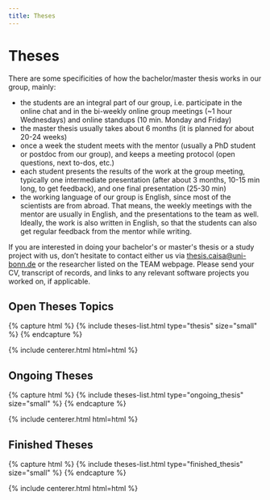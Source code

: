 ```yaml
---
title: Theses
---
```


# <i class="fas fa-tools"></i>Theses

There are some specificities of how the bachelor/master thesis works in our group, mainly:

- the students are an integral part of our group, i.e. participate in the online chat and in the bi-weekly online group meetings (~1 hour Wednesdays) and online standups (10 min. Monday and Friday)
- the master thesis usually takes about 6 months (it is planned for about 20-24 weeks)
- once a week the student meets with the mentor (usually a PhD student or postdoc from our group), and keeps a meeting protocol (open questions, next to-dos, etc.)
- each student presents the results of the work at the group meeting, typically one intermediate presentation (after about 3 months, 10-15 min long, to get feedback), and one final presentation (25-30 min)
- the working language of our group is English, since most of the scientists are from abroad. That means, the weekly meetings with the mentor are usually in English, and the presentations to the team as well. Ideally, the work is also written in English, so that the students can also get regular feedback from the mentor while writing.

If you are interested in doing your bachelor's or master's thesis or a study project with us, don’t hesitate to contact either us via [thesis.caisa@uni-bonn.de](mailto:thesis.caisa@uni-bonn.de) or the researcher listed on the TEAM webpage. Please send your CV, transcript of records, and links to any relevant software projects you worked on, if applicable.


<!-- section break -->

## Open Theses Topics

{% capture html %}
{% include theses-list.html type="thesis" size="small" %}
{% endcapture %}

{% include centerer.html html=html %}

<!-- section break -->

## Ongoing Theses
{% capture html %}
{% include theses-list.html type="ongoing_thesis" size="small" %}
{% endcapture %}

{% include centerer.html html=html %}

<!-- section break -->

## Finished Theses
{% capture html %}
{% include theses-list.html type="finished_thesis" size="small" %}
{% endcapture %}

{% include centerer.html html=html %}
